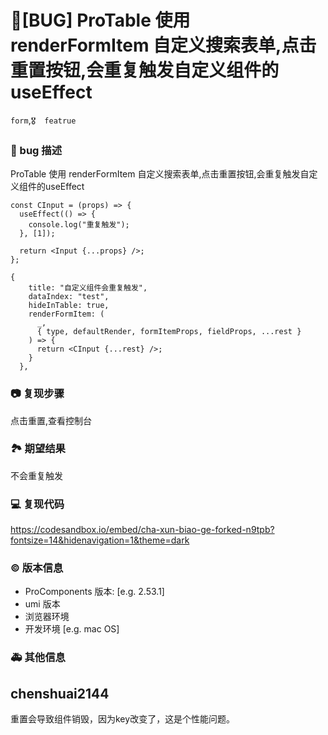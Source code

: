 # 🐛[BUG] ProTable 使用 renderFormItem 自定义搜索表单,点击重置按钮,会重复触发自定义组件的useEffect

`form`,`🎖️  featrue`

### 🐛 bug 描述

ProTable 使用 renderFormItem 自定义搜索表单,点击重置按钮,会重复触发自定义组件的useEffect

```
const CInput = (props) => {
  useEffect(() => {
    console.log("重复触发");
  }, [1]);

  return <Input {...props} />;
};

{
    title: "自定义组件会重复触发",
    dataIndex: "test",
    hideInTable: true,
    renderFormItem: (
      _,
      { type, defaultRender, formItemProps, fieldProps, ...rest }
    ) => {
      return <CInput {...rest} />;
    }
  },
```

<!--
详细地描述 bug，让大家都能理解
-->

### 📷 复现步骤

点击重置,查看控制台

<!--
清晰描述复现步骤，让别人也能看到问题
-->

### 🏞 期望结果

不会重复触发

<!--
描述你原本期望看到的结果
-->

### 💻 复现代码

https://codesandbox.io/embed/cha-xun-biao-ge-forked-n9tpb?fontsize=14&hidenavigation=1&theme=dark

<!--
提供可复现的代码，仓库，或线上示例
-->

### © 版本信息

- ProComponents 版本: [e.g. 2.53.1]
- umi 版本
- 浏览器环境
- 开发环境 [e.g. mac OS]

### 🚑 其他信息

<!--
如截图等其他信息可以贴在这里
-->

## chenshuai2144

重置会导致组件销毁，因为key改变了，这是个性能问题。
